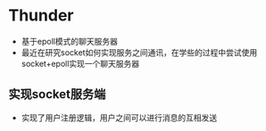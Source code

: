 # Thunder
- 基于epoll模式的聊天服务器
- 最近在研究socket如何实现服务之间通讯，在学些的过程中尝试使用socket+epoll实现一个聊天服务器

## 实现socket服务端
- 实现了用户注册逻辑，用户之间可以进行消息的互相发送